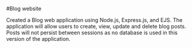 #Blog website

Created a Blog web application using Node.js, Express.js, and EJS. The application will allow users to create, view, update and delete blog posts. Posts will not persist between sessions as no database is used in this version of the application.
